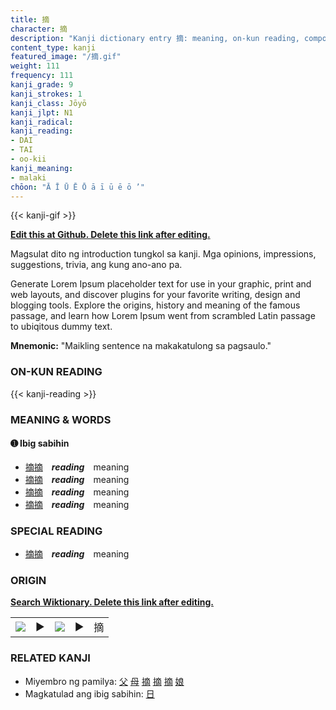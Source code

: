 ```yaml
---
title: 摘
character: 摘
description: "Kanji dictionary entry 摘: meaning, on-kun reading, compounds, origin, related kanji"
content_type: kanji
featured_image: "/摘.gif"
weight: 111
frequency: 111
kanji_grade: 9
kanji_strokes: 1
kanji_class: Jōyō
kanji_jlpt: N1
kanji_radical: 
kanji_reading: 
- DAI
- TAI
- oo-kii
kanji_meaning:
- malaki
chōon: "Ā Ī Ū Ē Ō ā ī ū ē ō ’"
---
```

[//]: # (Don't edit the line below. Kanji animated GIF code is automatically generated.)
{{< kanji-gif >}}

[//]: # (Edit below this line.)

**[Edit this at Github. Delete this link after editing.](https://github.com/tim0g/tim/tree/main/content/kanji/摘/index.md)**

Magsulat dito ng introduction tungkol sa kanji. Mga opinions, impressions, suggestions, trivia, ang kung ano-ano pa.

Generate Lorem Ipsum placeholder text for use in your graphic, print and web layouts, and discover plugins for your favorite writing, design and blogging tools. Explore the origins, history and meaning of the famous passage, and learn how Lorem Ipsum went from scrambled Latin passage to ubiqitous dummy text.
 
**Mnemonic:** "Maikling sentence na makakatulong sa pagsaulo."

### ON-KUN READING

[//]: # (Don't edit the line below. ON-KUN READING code is automatically generated.)
{{< kanji-reading >}}

### MEANING & WORDS

#### ➊ **Ibig sabihin**
  - [摘](../摘)[摘](../摘)　***reading***　meaning
  - [摘](../摘)[摘](../摘)　***reading***　meaning
  - [摘](../摘)[摘](../摘)　***reading***　meaning
  - [摘](../摘)[摘](../摘)　***reading***　meaning

### SPECIAL READING
  - [摘](../摘)[摘](../摘)　***reading***　meaning

### ORIGIN

**[Search Wiktionary. Delete this link after editing.](https://wiktionary.org/wiki/摘)**
<table class="kanji-table"><tr><td>
<img src="60px-摘-bronze.svg.png">
</td><td>▶</td><td>
<img src="60px-摘-oracle.svg.png">
</td><td>▶</td>
<td class="kanji-origin">摘</td>
</tr></table>

### RELATED KANJI
- Miyembro ng pamilya: [父](../父) [母](../母) [摘](../摘) [摘](../摘) [摘](../摘) [娘](../娘)
- Magkatulad ang ibig sabihin: [日](../日)
